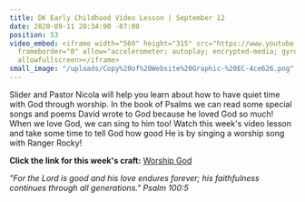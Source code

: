 ```yaml
---
title: DK Early Childhood Video Lesson | September 12
date: 2020-09-11 20:34:00 -07:00
position: 53
video_embed: <iframe width="560" height="315" src="https://www.youtube.com/embed/4yBXc2Su7GI"
  frameborder="0" allow="accelerometer; autoplay; encrypted-media; gyroscope; picture-in-picture"
  allowfullscreen></iframe>
small_image: "/uploads/Copy%20of%20Website%20Graphic-%20EC-4ce626.png"
---
```


Slider and Pastor Nicola will help you learn about how to have quiet time with God through worship. In the book of Psalms we can read some special songs and poems David wrote to God because he loved God so much! When we love God, we can sing to him too! Watch this week's video lesson and take some time to tell God how good He is by singing a worship song with Ranger Rocky!

**Click the link for this week's craft:**
[Worship God](https://drive.google.com/file/d/14ut2rBEmv1m-JcHsNcne6RYd2uCCT_2q/view?usp=sharing)

*"For the Lord is good and his love endures forever; his faithfulness continues through all generations." Psalm 100:5*